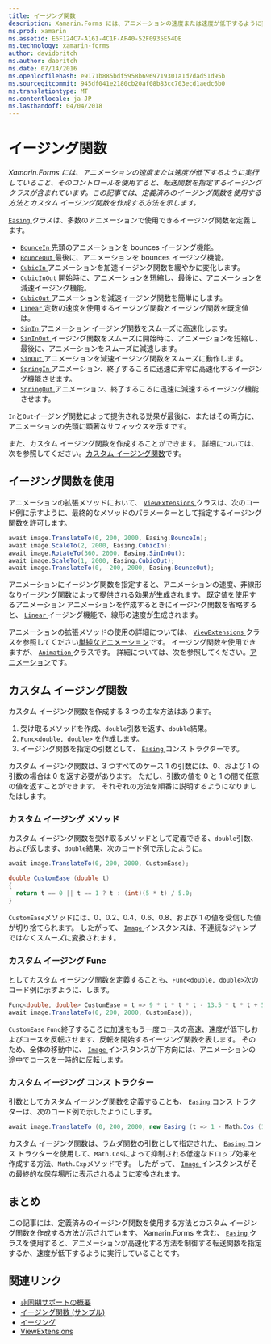 ```yaml
---
title: イージング関数
description: Xamarin.Forms には、アニメーションの速度または速度が低下するように実行していること、そのコントロールを使用すると、転送関数を指定するイージング クラスが含まれています。 この記事では、定義済みのイージング関数を使用する方法とカスタム イージング関数を作成する方法を示します。
ms.prod: xamarin
ms.assetid: E6F124C7-A161-4C1F-AF40-52F0935E54DE
ms.technology: xamarin-forms
author: davidbritch
ms.author: dabritch
ms.date: 07/14/2016
ms.openlocfilehash: e9171b885bdf5958b6969719301a1d7dad51d95b
ms.sourcegitcommit: 945df041e2180cb20af08b83cc703ecd1aedc6b0
ms.translationtype: MT
ms.contentlocale: ja-JP
ms.lasthandoff: 04/04/2018
---
```

# <a name="easing-functions"></a>イージング関数

_Xamarin.Forms には、アニメーションの速度または速度が低下するように実行していること、そのコントロールを使用すると、転送関数を指定するイージング クラスが含まれています。この記事では、定義済みのイージング関数を使用する方法とカスタム イージング関数を作成する方法を示します。_


[ `Easing` ](https://developer.xamarin.com/api/type/Xamarin.Forms.Easing/)クラスは、多数のアニメーションで使用できるイージング関数を定義します。

- [ `BounceIn` ](https://developer.xamarin.com/api/field/Xamarin.Forms.Easing.BounceIn/)先頭のアニメーションを bounces イージング機能。
- [ `BounceOut` ](https://developer.xamarin.com/api/field/Xamarin.Forms.Easing.BounceOut/)最後に、アニメーションを bounces イージング機能。
- [ `CubicIn` ](https://developer.xamarin.com/api/field/Xamarin.Forms.Easing.CubicIn/)アニメーションを加速イージング関数を緩やかに変化します。
- [ `CubicInOut` ](https://developer.xamarin.com/api/field/Xamarin.Forms.Easing.CubicInOut/)開始時に、アニメーションを短縮し、最後に、アニメーションを減速イージング機能。
- [ `CubicOut` ](https://developer.xamarin.com/api/field/Xamarin.Forms.Easing.CubicOut/)アニメーションを減速イージング関数を簡単にします。
- [ `Linear` ](https://developer.xamarin.com/api/field/Xamarin.Forms.Easing.Linear/)定数の速度を使用するイージング関数とイージング関数を既定値は。
- [ `SinIn` ](https://developer.xamarin.com/api/field/Xamarin.Forms.Easing.SinIn/)アニメーション イージング関数をスムーズに高速化します。
- [ `SinInOut` ](https://developer.xamarin.com/api/field/Xamarin.Forms.Easing.SinInOut/)イージング関数をスムーズに開始時に、アニメーションを短縮し、最後に、アニメーションをスムーズに減速します。
- [ `SinOut` ](https://developer.xamarin.com/api/field/Xamarin.Forms.Easing.SinOut/)アニメーションを減速イージング関数をスムーズに動作します。
- [ `SpringIn` ](https://developer.xamarin.com/api/field/Xamarin.Forms.Easing.SpringIn/)アニメーション、終了するころに迅速に非常に高速化するイージング機能させます。
- [ `SpringOut` ](https://developer.xamarin.com/api/field/Xamarin.Forms.Easing.SpringOut/)アニメーション、終了するころに迅速に減速するイージング機能させます。

`In`と`Out`イージング関数によって提供される効果が最後に、またはその両方に、アニメーションの先頭に顕著なサフィックスを示すです。

また、カスタム イージング関数を作成することができます。 詳細については、次を参照してください。[カスタム イージング関数](#customeasing)です。

## <a name="consuming-an-easing-function"></a>イージング関数を使用

アニメーションの拡張メソッドにおいて、 [ `ViewExtensions` ](https://developer.xamarin.com/api/type/Xamarin.Forms.ViewExtensions/)クラスは、次のコード例に示すように、最終的なメソッドのパラメーターとして指定するイージング関数を許可します。

```csharp
await image.TranslateTo(0, 200, 2000, Easing.BounceIn);
await image.ScaleTo(2, 2000, Easing.CubicIn);
await image.RotateTo(360, 2000, Easing.SinInOut);
await image.ScaleTo(1, 2000, Easing.CubicOut);
await image.TranslateTo(0, -200, 2000, Easing.BounceOut);
```

アニメーションにイージング関数を指定すると、アニメーションの速度、非線形なりイージング関数によって提供される効果が生成されます。 既定値を使用するアニメーション アニメーションを作成するときにイージング関数を省略すると、 [ `Linear` ](https://developer.xamarin.com/api/field/Xamarin.Forms.Easing.Linear/)イージング機能で、線形の速度が生成されます。

アニメーションの拡張メソッドの使用の詳細については、 [ `ViewExtensions` ](https://developer.xamarin.com/api/type/Xamarin.Forms.ViewExtensions/)クラスを参照してください[単純なアニメーション](~/xamarin-forms/user-interface/animation/simple.md)です。 イージング関数を使用できますが、 [ `Animation` ](https://developer.xamarin.com/api/type/Xamarin.Forms.Animation/)クラスです。 詳細については、次を参照してください。[アニメーション](~/xamarin-forms/user-interface/animation/custom.md)です。

<a name="customeasing" />

## <a name="custom-easing-functions"></a>カスタム イージング関数

カスタム イージング関数を作成する 3 つの主な方法はあります。

1. 受け取るメソッドを作成、`double`引数を返す、`double`結果。
1. `Func<double, double>` を作成します。
1. イージング関数を指定の引数として、 [ `Easing` ](https://developer.xamarin.com/api/type/Xamarin.Forms.Easing/)コンス トラクターです。

カスタム イージング関数は、3 つすべてのケース 1 の引数には、0、および 1 の引数の場合は 0 を返す必要があります。 ただし、引数の値を 0 と 1 の間で任意の値を返すことができます。 それぞれの方法を順番に説明するようになりましたはします。

### <a name="custom-easing-method"></a>カスタム イージング メソッド

カスタム イージング関数を受け取るメソッドとして定義できる、`double`引数、および返します、`double`結果、次のコード例で示したように。

```csharp
await image.TranslateTo(0, 200, 2000, CustomEase);

double CustomEase (double t)
{
  return t == 0 || t == 1 ? t : (int)(5 * t) / 5.0;
}
```

`CustomEase`メソッドには、0、0.2、0.4、0.6、0.8、および 1 の値を受信した値が切り捨てられます。 したがって、 [ `Image` ](https://developer.xamarin.com/api/type/Xamarin.Forms.Image/)インスタンスは、不連続なジャンプではなくスムーズに変換されます。

### <a name="custom-easing-func"></a>カスタム イージング Func

としてカスタム イージング関数を定義することも、`Func<double, double>`次のコード例に示すように、します。

```csharp
Func<double, double> CustomEase = t => 9 * t * t * t - 13.5 * t * t + 5.5 * t;
await image.TranslateTo(0, 200, 2000, CustomEase));
```

`CustomEase` `Func`終了するころに加速をもう一度コースの高速、速度が低下しおよびコースを反転させます、反転を開始するイージング関数を表します。 そのため、全体の移動中に、 [ `Image` ](https://developer.xamarin.com/api/type/Xamarin.Forms.Image/)インスタンスが下方向には、アニメーションの途中でコースを一時的に反転します。

### <a name="custom-easing-constructor"></a>カスタム イージング コンス トラクター

引数としてカスタム イージング関数を定義することも、 [ `Easing` ](https://developer.xamarin.com/api/type/Xamarin.Forms.Easing/)コンス トラクターは、次のコード例で示したようにします。

```csharp
await image.TranslateTo (0, 200, 2000, new Easing (t => 1 - Math.Cos (10 * Math.PI * t) * Math.Exp (-5 * t)));
```

カスタム イージング関数は、ラムダ関数の引数として指定された、 [ `Easing` ](https://developer.xamarin.com/api/type/Xamarin.Forms.Easing/)コンス トラクターを使用して、`Math.Cos`によって抑制される低速なドロップ効果を作成する方法、`Math.Exp`メソッドです。 したがって、 [ `Image` ](https://developer.xamarin.com/api/type/Xamarin.Forms.Image/)インスタンスがその最終的な保存場所に表示されるように変換されます。

## <a name="summary"></a>まとめ

この記事には、定義済みのイージング関数を使用する方法とカスタム イージング関数を作成する方法が示されています。 Xamarin.Forms を含む、 [ `Easing` ](https://developer.xamarin.com/api/type/Xamarin.Forms.Easing/)クラスを使用すると、アニメーションが高速化する方法を制御する転送関数を指定するか、速度が低下するように実行していることです。



## <a name="related-links"></a>関連リンク

- [非同期サポートの概要](~/cross-platform/platform/async.md)
- [イージング関数 (サンプル)](https://developer.xamarin.com/samples/xamarin-forms/userinterface/animation/easing/)
- [イージング](https://developer.xamarin.com/api/type/Xamarin.Forms.Easing/)
- [ViewExtensions](https://developer.xamarin.com/api/type/Xamarin.Forms.ViewExtensions/)

